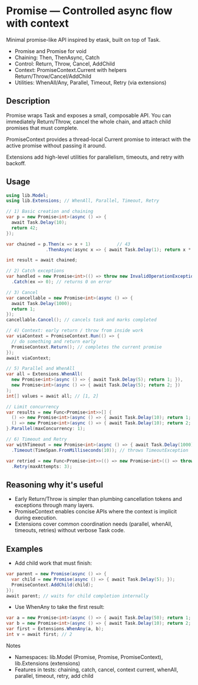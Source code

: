 ﻿# Promise — Controlled async flow with context

Minimal promise-like API inspired by etask, built on top of Task.

- Promise<T> and Promise for void
- Chaining: Then, ThenAsync, Catch
- Control: Return, Throw, Cancel, AddChild
- Context: PromiseContext.Current with helpers Return/Throw/Cancel/AddChild
- Utilities: WhenAll/Any, Parallel, Timeout, Retry (via extensions)

## Description

Promise wraps Task and exposes a small, composable API. You can immediately Return/Throw, cancel the whole chain, and attach child promises that must complete.

PromiseContext provides a thread-local Current promise to interact with the active promise without passing it around.

Extensions add high-level utilities for parallelism, timeouts, and retry with backoff.

## Usage

```csharp
using lib.Model;
using lib.Extensions; // WhenAll, Parallel, Timeout, Retry

// 1) Basic creation and chaining
var p = new Promise<int>(async () => {
  await Task.Delay(10);
  return 42;
});

var chained = p.Then(x => x + 1)          // 43
               .ThenAsync(async x => { await Task.Delay(1); return x * 2; }); // 86

int result = await chained;

// 2) Catch exceptions
var handled = new Promise<int>(() => throw new InvalidOperationException())
  .Catch(ex => 0); // returns 0 on error

// 3) Cancel
var cancellable = new Promise<int>(async () => {
  await Task.Delay(1000);
  return 1;
});
cancellable.Cancel(); // cancels task and marks completed

// 4) Context: early return / throw from inside work
var viaContext = PromiseContext.Run(() => {
  // do something and return early
  PromiseContext.Return(); // completes the current promise
});
await viaContext;

// 5) Parallel and WhenAll
var all = Extensions.WhenAll(
  new Promise<int>(async () => { await Task.Delay(5); return 1; }),
  new Promise<int>(async () => { await Task.Delay(5); return 2; })
);
int[] values = await all; // [1, 2]

// Limit concurrency
var results = new Func<Promise<int>>[] {
  () => new Promise<int>(async () => { await Task.Delay(10); return 1; }),
  () => new Promise<int>(async () => { await Task.Delay(10); return 2; }),
}.Parallel(maxConcurrency: 1);

// 6) Timeout and Retry
var withTimeout = new Promise<int>(async () => { await Task.Delay(1000); return 7; })
  .Timeout(TimeSpan.FromMilliseconds(10)); // throws TimeoutException

var retried = new Func<Promise<int>>(() => new Promise<int>(() => throw new Exception()))
  .Retry(maxAttempts: 3);
```

## Reasoning why it's useful

- Early Return/Throw is simpler than plumbing cancellation tokens and exceptions through many layers.
- PromiseContext enables concise APIs where the context is implicit during execution.
- Extensions cover common coordination needs (parallel, whenAll, timeouts, retries) without verbose Task code.

## Examples

- Add child work that must finish:
```csharp
var parent = new Promise(async () => {
  var child = new Promise(async () => { await Task.Delay(5); });
  PromiseContext.AddChild(child);
});
await parent; // waits for child completion internally
```

- Use WhenAny to take the first result:
```csharp
var a = new Promise<int>(async () => { await Task.Delay(50); return 1; });
var b = new Promise<int>(async () => { await Task.Delay(10); return 2; });
var first = Extensions.WhenAny(a, b);
int v = await first; // 2
```

Notes
- Namespaces: lib.Model (Promise, Promise<T>, PromiseContext), lib.Extensions (extensions)
- Features in tests: chaining, catch, cancel, context current, whenAll, parallel, timeout, retry, add child